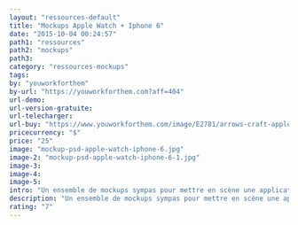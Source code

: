 ```yaml
---
layout: "ressources-default"
title: "Mockups Apple Watch + Iphone 6"
date: "2015-10-04 00:24:57"
path1: "ressources"
path2: "mockups"
path3:
category: "ressources-mockups"
tags:
by: "youworkforthem"
by-url: "https://youworkforthem.com?aff=404"
url-demo:
url-version-gratuite:
url-telecharger:
url-buy: "https://www.youworkforthem.com/image/E2781/arrows-craft-apple-watch-mockups?aff=404"
pricecurrency: "$"
price: "25"
image: "mockup-psd-apple-watch-iphone-6.jpg"
image-2: "mockup-psd-apple-watch-iphone-6-1.jpg"
image-3:
image-4:
image-5:
intro: "Un ensemble de mockups sympas pour mettre en scène une application iOS sur un iPhone 6 et son application satellite Apple Watch côte-à-côte. Certains mockups sont composés de deux montres. Pratique si vous souhaitez mettre en valeurs deux écrans différents."
description: "Un ensemble de mockups sympas pour mettre en scène une application iOS sur un iPhone 6 et son application satellite Apple Watch côte-à-côte"
rating: "7"
---
```

